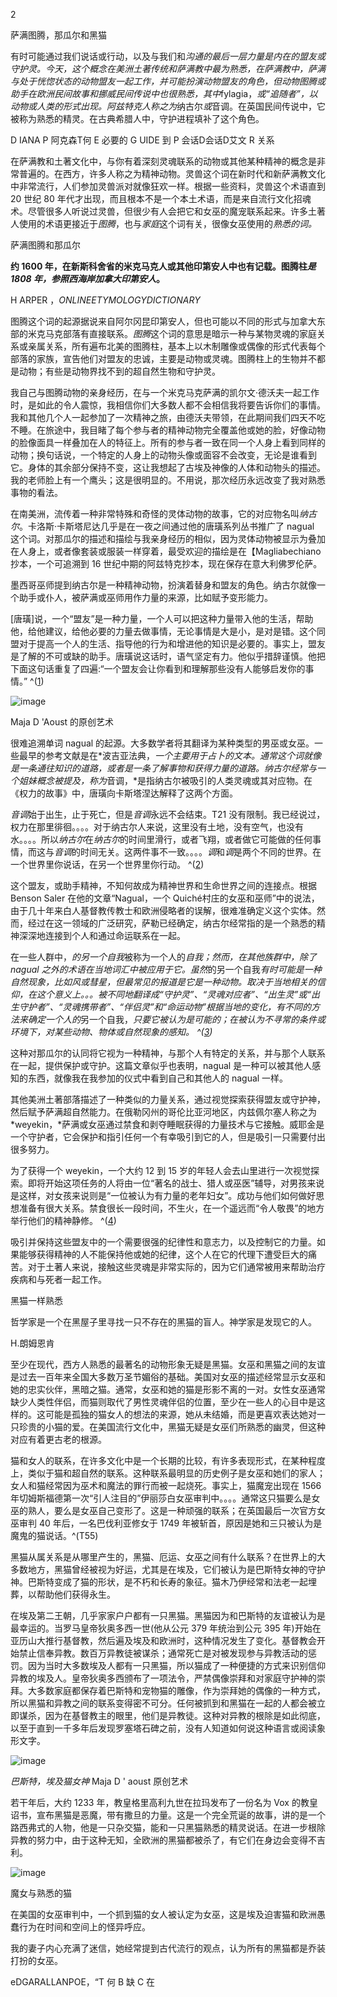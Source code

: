<title>Familiars in Witchcraft</title><link href="9781620558478.css" rel="stylesheet" type="text/css"> 

2

萨满图腾，那瓜尔和黑猫

有时可能通过我们说话或行动，以及与我们和*沟通的最后一层力量是内在的盟友或守护灵。今天，这个概念在美洲土著传统和萨满教中最为熟悉，在萨满教中，萨满与处于恍惚状态的动物盟友一起工作，并可能扮演动物盟友的角色，但动物图腾或助手在欧洲民间故事和挪威民间传说中也很熟悉，其中*fylagia，*或“追随者”，以动物或人类的形式出现。阿兹特克人称之为*纳古尔*或*音调。在英国民间传说中，它被称为熟悉的精灵。在古典希腊人中，守护进程填补了这个角色。

D IANA P 阿克森T何 E 必要的 G UIDE 到 P 会话D会话D艾文 R 关系

在萨满教和土著文化中，与你有着深刻灵魂联系的动物或其他某种精神的概念是非常普遍的。在西方，许多人称之为精神动物。灵兽这个词在新时代和新萨满教文化中非常流行，人们参加灵兽派对就像狂欢一样。根据一些资料，灵兽这个术语直到 20 世纪 80 年代才出现，而且根本不是一个本土术语，而是来自流行文化招魂术。尽管很多人听说过灵兽，但很少有人会把它和女巫的魔宠联系起来。许多土著人使用的术语更接近于*图腾*，也与*家庭*这个词有关，很像女巫使用的*熟悉的词。*

萨满图腾和那瓜尔

**约 1600 年，在新斯科舍省的米克马克人或其他印第安人中也有记载。图腾柱*是 1808 年，参照西海岸加拿大印第安人*。**

H ARPER ，*ONLINEETYMOLOGYDICTIONARY*

图腾这个词的起源据说来自阿尔冈昆印第安人，但也可能以不同的形式与加拿大东部的米克马克部落有直接联系。*图腾*这个词的意思是暗示一种与某物灵魂的家庭关系或亲属关系，所有遍布北美的图腾柱，基本上以木制雕像或偶像的形式代表每个部落的家族，宣告他们对盟友的忠诚，主要是动物或灵魂。图腾柱上的生物并不都是动物；有些是动物界找不到的超自然生物和守护灵。

我自己与图腾动物的亲身经历，在与一个米克马克萨满的凯尔文·德沃夫一起工作时，是如此的令人震惊，我相信你们大多数人都不会相信我将要告诉你们的事情。我和其他几个人一起参加了一次精神之旅，由德沃夫带领，在此期间我们四天不吃不睡。在旅途中，我目睹了每个参与者的精神动物完全覆盖他或她的脸，好像动物的脸像面具一样叠加在人的特征上。所有的参与者一致在同一个人身上看到同样的动物；换句话说，一个特定的人身上的动物头像或面容不会改变，无论是谁看到它。身体的其余部分保持不变，这让我想起了古埃及神像的人体和动物头的描述。我的老师脸上有一个鹰头；这是很明显的。不用说，那次经历永远改变了我对熟悉事物的看法。

在南美洲，流传着一种非常特殊和奇怪的灵体动物的故事，它的对应物名叫*纳古尔*。卡洛斯·卡斯塔尼达几乎是在一夜之间通过他的唐璜系列丛书推广了 nagual 这个词。对那瓜尔的描述和描绘与我亲身经历的相似，因为灵体动物被显示为叠加在人身上，或者像套装或服装一样穿着，最受欢迎的描绘是在【Magliabechiano 抄本，一个可追溯到 16 世纪中期的阿兹特克抄本，现在保存在意大利佛罗伦萨。

墨西哥巫师提到纳古尔是一种精神动物，扮演着替身和盟友的角色。纳古尔就像一个助手或仆人，被萨满或巫师用作力量的来源，比如赋予变形能力。

[唐璜]说，一个“盟友”是一种力量，一个人可以把这种力量带入他的生活，帮助他，给他建议，给他必要的力量去做事情，无论事情是大是小，是对是错。这个同盟对于提高一个人的生活、指导他的行为和增进他的知识是必要的。事实上，盟友是了解的不可或缺的助手。唐璜说这话时，语气坚定有力。他似乎措辞谨慎。他把下面这句话重复了四遍:“一个盟友会让你看到和理解那些没有人能够启发你的事情。” ^([1](9781620558478_nts.xhtml#nt9))

![image](images/9781620558478_004.jpg)

Maja D 'Aoust 的原创艺术

很难追溯单词 nagual 的起源。大多数学者将其翻译为某种类型的男巫或女巫。一些最早的参考文献是在*波吉亚法典，*一个主要用于占卜的文本。通常这个词就像是一条通往知识的道路，或者是一条了解事物和获得力量的道路。纳古尔经常与一个姐妹概念被提及，称为*音调，*是指纳古尔被吸引的人类灵魂或其对应物。在《权力的故事》中，唐璜向卡斯塔涅达解释了这两个方面。

*音调*始于出生，止于死亡，但是*音调*永远不会结束。T21 没有限制。我已经说过，权力在那里徘徊。。。。对于纳古尔人来说，这里没有土地，没有空气，也没有水。。。。所以*纳古尔*在*纳古尔*的时间里滑行，或者飞翔，或者做它可能做的任何事情，而这与*音调*的时间无关。这两件事不一致。。。。*调*和*调*是两个不同的世界。在一个世界里你说话，在另一个世界里你行动。 ^([2](9781620558478_nts.xhtml#nt10))

这个盟友，或助手精神，不知何故成为精神世界和生命世界之间的连接点。根据 Benson Saler 在他的文章“Nagual，一个 Quiché村庄的女巫和巫师”中的说法，由于几十年来白人基督教传教士和欧洲侵略者的误解，很难准确定义这个实体。然而，经过在这一领域的广泛研究，萨勒已经确定，纳古尔经常指的是一个熟悉的精神深深地连接到个人和通过命运联系在一起。

在一些人群中，*的另一个自我*被称为一个人的*自我；然而，在其他族群中，除了 *nagual* 之外的术语在当地词汇中被应用于它。虽然*的另一个自我*有时可能是一种自然现象，比如风或彗星，但最常见的报道是它是一种动物。取决于当地相关的信仰，在这个意义上。。。被不同地翻译成“守护灵”、“灵魂对应者”、“出生灵”或“出生守护者”、“灵魂携带者”、“伴侣灵”和“命运动物”根据当地的变化，有不同的方法来确定一个人的*另一个自我，*只要它被认为是可能的；在被认为不寻常的条件或环境下，对某些动物、物体或自然现象的感知。 ^([3](9781620558478_nts.xhtml#nt11))*

这种对那瓜尔的认同将它视为一种精神，与那个人有特定的关系，并与那个人联系在一起，提供保护或守护。这篇文章似乎也表明，nagual 是一种可以被其他人感知的东西，就像我在我参加的仪式中看到自己和其他人的 nagual 一样。

其他美洲土著部落描述了一种类似的力量关系，通过视觉探索获得盟友或守护神，然后赋予萨满超自然能力。在俄勒冈州的哥伦比亚河地区，内兹佩尔塞人称之为 *weyekin，*萨满或女巫通过禁食和剥夺睡眠获得的力量技术与它接触。威耶金是一个守护者，它会保护和指引任何一个有幸吸引到它的人，但是吸引一只需要付出很多努力。

为了获得一个 weyekin，一个大约 12 到 15 岁的年轻人会去山里进行一次视觉探索。即将开始这项任务的人将由一位“著名的战士、猎人或巫医”辅导，对男孩来说是这样，对女孩来说则是“一位被认为有力量的老年妇女”。成功与他们如何做好思想准备有很大关系。禁食很长一段时间，不生火，在一个遥远而“令人敬畏”的地方举行他们的精神静修。 ^([4](9781620558478_nts.xhtml#nt12))

吸引并保持这些盟友中的一个需要很强的纪律性和意志力，以及控制它的力量。如果能够获得精神的人不能保持他或她的纪律，这个人在它的代理下遭受巨大的痛苦。对于土著人来说，接触这些灵魂是非常实际的，因为它们通常被用来帮助治疗疾病和与死者一起工作。

黑猫一样熟悉

哲学家是一个在黑屋子里寻找一只不存在的黑猫的盲人。神学家是发现它的人。

H.朗姆恩肯

至少在现代，西方人熟悉的最著名的动物形象无疑是黑猫。女巫和黑猫之间的友谊是过去一百年来全国大多数万圣节媚俗的基础。美国对女巫的描述经常显示女巫和她的忠实伙伴，黑暗之猫。通常，女巫和她的猫是形影不离的一对。女性女巫通常缺少人类性伴侣，而猫则取代了男性灵魂伴侣的位置，至少在一些人的心目中是这样的。这可能是孤独的猫女人的想法的来源，她从未结婚，而是更喜欢表达她对一只珍贵的小猫的爱。在美国流行文化中，黑猫无疑是女巫们所熟悉的幽灵，但这种对应有着更古老的根源。

猫和女人的联系，在许多文化中是一个长期的比较，有许多表现形式，在某种程度上，类似于猫和超自然的联系。这种联系最明显的历史例子是女巫和她们的家人；女人和猫经常因为巫术和魔法的罪行而被一起烧死。事实上，猫魔宠出现在 1566 年切姆斯福德第一次“引人注目的”伊丽莎白女巫审判中。。。。通常这只猫要么是女巫的熟人，要么是女巫自己变形了。这是一种顽强的联系；在英国最后一次官方女巫审判 40 年后，一名巴伐利亚修女于 1749 年被斩首，原因是她和三只被认为是魔鬼的猫说话。^(T55)

黑猫从属关系是从哪里产生的，黑猫、厄运、女巫之间有什么联系？在世界上的大多数地方，黑猫曾经被视为好运，尤其是在埃及，它们被认为是巴斯特女神的守护神。巴斯特变成了猫的形状，是不朽和长寿的象征。猫木乃伊经常和法老一起埋葬，以帮助他们获得永生。

在埃及第二王朝，几乎家家户户都有一只黑猫。黑猫因为和巴斯特的友谊被认为是最幸运的。当罗马皇帝狄奥多西一世(他从公元 379 年统治到公元 395 年)开始在亚历山大推行基督教，然后遍及埃及和欧洲时，这种情况发生了变化。基督教会开始禁止信奉异教。数百万异教徒被谋杀；通常死亡是对被发现参与异教活动的惩罚。因为当时大多数埃及人都有一只黑猫，所以猫成了一种便捷的方式来识别信仰异教的埃及人。皇帝狄奥多西颁布了一项法令，严禁偶像崇拜和对家庭守护神的崇拜。大多数家庭都保存着巴斯特和宠物猫的雕像，作为崇拜她的偶像的一种方式，所以黑猫和异教之间的联系变得密不可分。任何被抓到和黑猫在一起的人都会被立即谋杀，因为在基督教主的眼里，他们是异教徒。这种对异教的根除是如此彻底，以至于直到一千多年后发现罗塞塔石碑之前，没有人知道如何说这种语言或阅读象形文字。

![image](images/9781620558478_005.jpg)

*巴斯特，埃及猫女神* Maja D ' aoust 原创艺术

若干年后，大约 1233 年，教皇格里高利九世在拉玛发布了一份名为 Vox 的教皇诏书，宣布黑猫是恶魔，带有撒旦的力量。这是一个完全荒诞的故事，讲的是一个路西弗式的人物，他是一只杂交猫，能和一只黑猫熟悉的精灵说话。在进一步根除异教的努力中，由于这种无知，全欧洲的黑猫都被杀了，有它们在身边会变得不吉利。

![image](images/9781620558478_006.jpg)

魔女与熟悉的猫

在美国的女巫审判中，一个抓到猫的女人被认定为女巫，这是埃及迫害猫和欧洲愚蠢行为在时间和空间上的怪异呼应。

我的妻子内心充满了迷信，她经常提到古代流行的观点，认为所有的黑猫都是乔装打扮的女巫。

eDGARALLANPOE，“T 何 B 缺 C 在